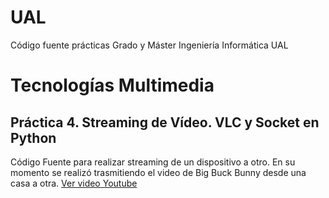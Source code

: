 # UAL

Código fuente prácticas Grado y Máster Ingeniería Informática UAL

# Tecnologías Multimedia

## Práctica 4. Streaming de Vídeo. VLC y Socket en Python

Código Fuente para realizar streaming de un dispositivo a otro. En su momento se realizó trasmitiendo el video de Big Buck Bunny desde una casa a otra. [Ver video Youtube](https://www.youtube.com/watch?v=zf-aZHl3PIs)

